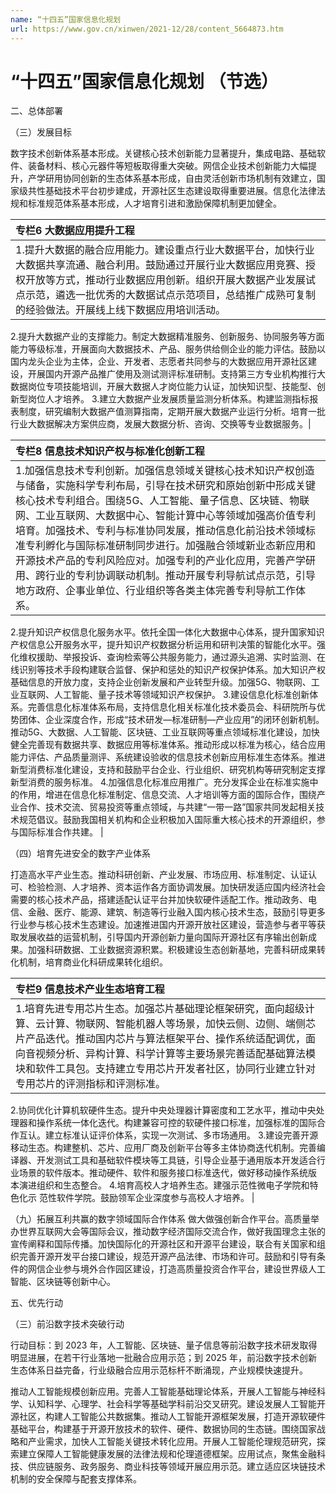 ```yaml
---
name: “十四五”国家信息化规划
url: https://www.gov.cn/xinwen/2021-12/28/content_5664873.htm
---
```


# “十四五”国家信息化规划 （节选）

二、总体部署 

（三）发展目标

数字技术创新体系基本形成。关键核心技术创新能力显著提升，集成电路、基础软件、装备材料、核心元器件等短板取得重大突破。网信企业技术创新能力大幅提升，产学研用协同创新的生态体系基本形成，自由灵活创新市场机制有效建立，国家级共性基础技术平台初步建成，开源社区生态建设取得重要进展。信息化法律法规和标准规范体系基本形成，人才培育引进和激励保障机制更加健全。

| 专栏6  大数据应用提升工程 |
|:--|
| 1.提升大数据的融合应用能力。建设重点行业大数据平台，加快行业大数据共享流通、融合利用。鼓励通过开展行业大数据应用竞赛、授权开放等方式，推动行业数据应用创新。组织开展大数据产业发展试点示范，遴选一批优秀的大数据试点示范项目，总结推广成熟可复制的经验做法。开展线上线下数据应用培训活动。 
2.提升大数据产业的支撑能力。制定大数据精准服务、创新服务、协同服务等方面能力等级标准，开展面向大数据技术、产品、服务供给侧企业的能力评估。鼓励以国内龙头企业为主体，企业、开发者、志愿者共同参与的大数据应用开源社区建设，开展国内开源产品推广使用及测试测评标准研制。支持第三方专业机构推行大数据岗位专项技能培训，开展大数据人才岗位能力认证，加快知识型、技能型、创新型岗位人才培养。 
3.建立大数据产业发展质量监测分析体系。构建监测指标报表制度，研究编制大数据产值测算指南，定期开展大数据产业运行分析。培育一批行业大数据解决方案供应商，发展大数据分析、咨询、交换等专业数据服务。|

| 专栏8  信息技术知识产权与标准化创新工程  |
|:--|
| 1.加强信息技术专利创新。加强信息领域关键核心技术知识产权创造与储备，实施科学专利布局，引导在技术研究和原始创新中形成关键核心技术专利组合。围绕5G、人工智能、量子信息、区块链、物联网、工业互联网、大数据中心、智能计算中心等领域加强高价值专利培育。加强技术、专利与标准协同发展，推动信息化前沿技术领域标准专利孵化与国际标准研制同步进行。加强融合领域新业态新应用和开源技术产品的专利风险应对。加强专利的产业化应用，完善产学研用、跨行业的专利协调联动机制。推动开展专利导航试点示范，引导地方政府、企事业单位、行业组织等各类主体完善专利导航工作体系。 
2.提升知识产权信息化服务水平。依托全国一体化大数据中心体系，提升国家知识产权信息公开服务水平，提升知识产权数据分析运用和研判决策的智能化水平。强化维权援助、举报投诉、查询检索等公共服务能力，通过源头追溯、实时监测、在线识别等技术手段构建联合监督、保护和惩处的知识产权保护体系。加大知识产权基础信息的开放力度，支持企业创新发展和产业转型升级。加强5G、物联网、工业互联网、人工智能、量子技术等领域知识产权保护。 
3.建设信息化标准创新体系。完善信息化标准体系布局，支持信息化相关标准化技术委员会、科研院所与优势团体、企业深度合作，形成“技术研发—标准研制—产业应用”的闭环创新机制。推动5G、大数据、人工智能、区块链、工业互联网等重点领域标准化建设，加快健全完善现有数据共享、数据应用等标准体系。推动形成以标准为核心，结合应用能力评估、产品质量测评、系统建设验收的信息技术创新应用标准生态体系。推进新型消费标准化建设，支持和鼓励平台企业、行业组织、研究机构等研究制定支撑新型消费的服务标准。 
4.加强信息化标准应用推广。充分发挥企业在标准实施中的作用，增进在信息化标准制定、信息交流、人才培训等方面的国际合作，围绕产业合作、技术交流、贸易投资等重点领域，与共建“一带一路”国家共同发起相关技术规范倡议。鼓励我国相关机构和企业积极加入国际重大核心技术的开源组织，参与国际标准合作共建。
|

（四）培育先进安全的数字产业体系 

打造高水平产业生态。推动科研创新、产业发展、市场应用、标准制定、认证认可、检验检测、人才培养、资本运作各方面协调发展。加快研发适应国内经济社会需要的核心技术产品，搭建适配认证平台并加快软硬件适配工作。推动政务、电信、金融、医疗、能源、建筑、制造等行业融入国内核心技术生态，鼓励引导更多行业参与核心技术生态建设。加速推进国内开源开放社区建设，营造参与者平等获取发展收益的运营机制，引导国内开源创新力量向国际开源社区有序输出创新成果。加强科研数据、工业数据资源积累。积极建设生态创新基地，完善科研成果转化机制，培育商业化科研成果转化组织。

| 专栏9  信息技术产业生态培育工程  |
|:--- |
| 1.培育先进专用芯片生态。加强芯片基础理论框架研究，面向超级计算、云计算、物联网、智能机器人等场景，加快云侧、边侧、端侧芯片产品迭代。推动国内芯片与算法框架平台、操作系统适配调优，面向音视频分析、异构计算、科学计算等主要场景完善适配基础算法模块和软件工具包。支持建立专用芯片开发者社区，协同行业建立针对专用芯片的评测指标和评测标准。 
2.协同优化计算机软硬件生态。提升中央处理器计算密度和工艺水平，推动中央处理器和操作系统一体化迭代。构建兼容可控的软硬件接口标准，加强标准的国际合作互认。建立标准认证评价体系，实现一次测试、多市场通用。 
3.建设完善开源移动生态。构建整机、芯片、应用厂商及创新平台等多主体协商迭代机制。完善编译器、开发测试工具和基础软件模块等工具链，引导企业基于通用版本开发适合行业场景的软件版本。推动硬件、软件和服务接口标准迭代，做好移动操作系统版
本演进组织和生态整合。 
4.培育高校人才培养生态。建强示范性微电子学院和特色化示
范性软件学院。鼓励领军企业深度参与高校人才培养。 |

（九）拓展互利共赢的数字领域国际合作体系
做大做强创新合作平台。高质量举办世界互联网大会等国际会议，推动数字经济国际交流合作，做好我国理念主张的宣传阐释和国际传播。加快国际化的开源社区和开源平台建设，联合有关国家和组织完善开源开发平台接口建设，规范开源产品法律、市场和许可。鼓励和引导有条件的网信企业参与境外合作园区建设，打造高质量投资合作平台，建设世界级人工智能、区块链等创新中心。 

五、优先行动

（三）前沿数字技术突破行动

行动目标：到 2023 年，人工智能、区块链、量子信息等前沿数字技术研发取得明显进展，在若干行业落地一批融合应用示范；到 2025 年，前沿数字技术创新生态体系日益完备，行业级融合应用示范标杆不断涌现，产业规模快速提升。

推动人工智能规模创新应用。完善人工智能基础理论体系，开展人工智能与神经科学、认知科学、心理学、社会科学等基础学科前沿交叉研究。建设发展人工智能开源社区，构建人工智能公共数据集。推动人工智能开源框架发展，打造开源软硬件基础平台，构建基于开源开放技术的软件、硬件、数据协同的生态链。围绕国家战略和产业需求，加快人工智能关键技术转化应用。开展人工智能伦理规范研究，探索建立保障人工智能健康发展的法律法规和伦理道德框架。应用试点，聚焦金融科技、供应链服务、政务服务、商业科技等领域开展应用示范。建立适应区块链技术机制的安全保障与配套支撑体系。
